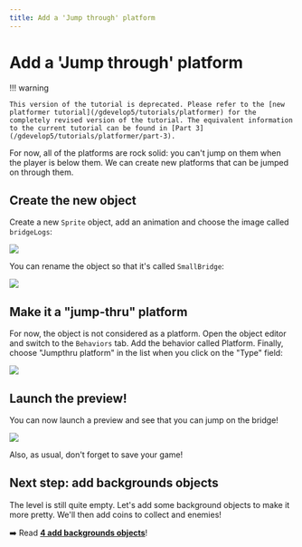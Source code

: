 ```yaml
---
title: Add a 'Jump through' platform
---
```

# Add a 'Jump through' platform

!!! warning

    This version of the tutorial is deprecated. Please refer to the [new platformer tutorial](/gdevelop5/tutorials/platformer) for the completely revised version of the tutorial. The equivalent information to the current tutorial can be found in [Part 3](/gdevelop5/tutorials/platformer/part-3).

For now, all of the platforms are rock solid: you can't jump on them when the player is below them. We can create new platforms that can be jumped on through them.

## Create the new object

Create a new `Sprite` object, add an animation and choose the image called `bridgeLogs`:

![](/gdevelop5/tutorials/platform-game/screen_shot_2017-09-26_at_22.40.34.png)

You can rename the object so that it's called `SmallBridge`:

![](/gdevelop5/tutorials/platform-game/screen_shot_2017-09-26_at_22.42.01.png)

## Make it a "jump-thru" platform

For now, the object is not considered as a platform. Open the object editor and switch to the `Behaviors` tab. Add the behavior called Platform. Finally, choose "Jumpthru platform" in the list when you click on the "Type" field:

![](/gdevelop5/tutorials/platform-game/screen_shot_2017-09-26_at_22.44.30.png)

## Launch the preview!

You can now launch a preview and see that you can jump on the bridge!

![](/gdevelop5/tutorials/platform-game/jumpthru.gif)

Also, as usual, don't forget to save your game!

## Next step: add backgrounds objects

The level is still quite empty. Let's add some background objects to make it more pretty.
We'll then add coins to collect and enemies!

➡️ Read **[4 add backgrounds objects](/gdevelop5/tutorials/platform-game/4-add-backgrounds-objects)**!